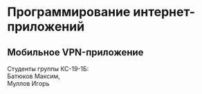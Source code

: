 # Программирование интернет-приложений <br />
## Мобильное VPN-приложение
Студенты группы КС-19-1Б: <br />
Батюков Максим, <br />
Муллов Игорь <br />
